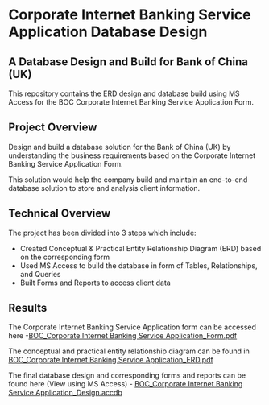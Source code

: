 # Corporate Internet Banking Service Application Database Design <a name="TOP"></a>

## A Database Design and Build for Bank of China (UK) ##
This repository contains the ERD design and database build using MS Access for the BOC Corporate Internet Banking Service Application Form.

## Project Overview ##
Design and build a database solution for the Bank of China (UK) by understanding the business requirements based on the Corporate Internet Banking Service Application Form.

This solution would help the company build and maintain an end-to-end database solution to store and analysis client information.

## Technical Overview ##
The project has been divided into 3 steps which include:
* Created Conceptual & Practical Entity Relationship Diagram (ERD) based on the corresponding form
* Used MS Access to build the database in form of Tables, Relationships, and Queries
* Built Forms and Reports to access client data

## Results ##
The Corporate Internet Banking Service Application form can be accessed here -[BOC_Corporate Internet Banking Service Application_Form.pdf](https://github.com/Ling-Cheng/BOC_Corporate_Internet_Banking_Service_Application_Database_Design/blob/main/BOC_Corporate%20Internet%20Banking%20Service%20Application_Form.pdf)

The conceptual and practical entity relationship diagram can be found in [BOC_Corporate Internet Banking Service Application_ERD.pdf](https://github.com/Ling-Cheng/BOC_Corporate_Internet_Banking_Service_Application_Database_Design/blob/main/BOC_Corporate%20Internet%20Banking%20Service%20Application_ERD.pdf)

The final database design and corresponding forms and reports can be found here (View using MS Access) - [BOC_Corporate Internet Banking Service Application_Design.accdb](https://github.com/LingCheng/BOC_Corporate_Internet_Banking_Service_Application_Database_Design/blob/main/BOC_Corporate%20Internet%20Banking%20Service%20Application_Design.accdb)
